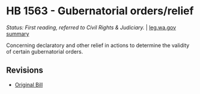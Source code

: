# HB 1563 - Gubernatorial orders/relief
*Status: First reading, referred to Civil Rights & Judiciary.* | [leg.wa.gov summary](https://app.leg.wa.gov/billsummary?BillNumber=1563&Year=2021)

Concerning declaratory and other relief in actions to determine the validity of certain gubernatorial orders.

## Revisions
* [Original Bill](1/)